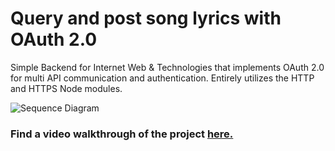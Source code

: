 # Query and post song lyrics with OAuth 2.0
Simple Backend for Internet Web &amp; Technologies that implements OAuth 2.0 for multi API communication and authentication. Entirely utilizes the HTTP and HTTPS Node modules.

![Sequence Diagram](https://i.ibb.co/5LYN2h8/sequencediagram.png)

### Find a video walkthrough of the project [here.](https://youtu.be/W5jRcA1kydk)
